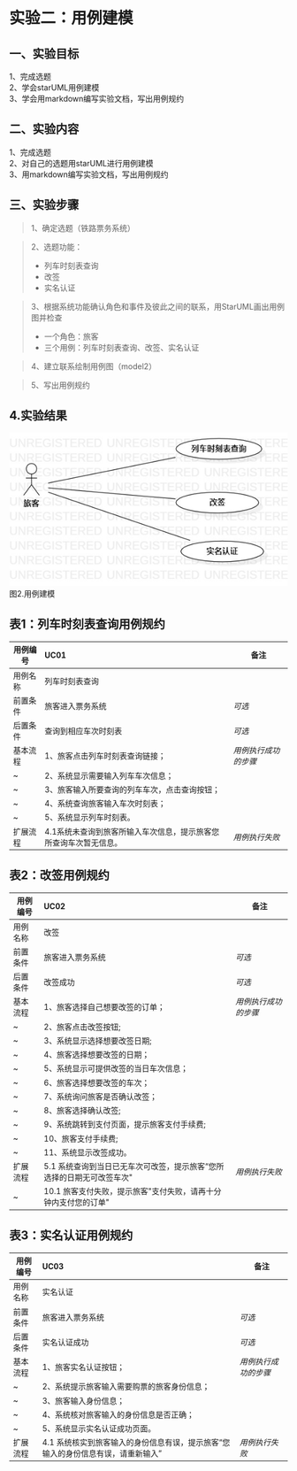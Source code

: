# 实验二：用例建模

## 一、实验目标
1、完成选题 \
2、学会starUML用例建模 \
3、学会用markdown编写实验文档，写出用例规约

## 二、实验内容
1、完成选题 \
2、对自己的选题用starUML进行用例建模 \
3、用markdown编写实验文档，写出用例规约

## 三、实验步骤
> 1、确定选题（铁路票务系统） 

> 2、选题功能：
> + 列车时刻表查询
> + 改签
> + 实名认证

> 3、根据系统功能确认角色和事件及彼此之间的联系，用StarUML画出用例图并检查
> + 一个角色：旅客
> + 三个用例：列车时刻表查询、改签、实名认证

> 4、建立联系绘制用例图（model2）

> 5、写出用例规约

## 4.实验结果

![用例图](./model2.jpg)  
图2.用例建模

## 表1：列车时刻表查询用例规约

用例编号  | UC01 | 备注  
-|:-|-  
用例名称  | 列车时刻表查询 |  
前置条件  | 旅客进入票务系统 | *可选* |  
后置条件  |  查询到相应车次时刻表  | *可选* |  
基本流程  | 1、旅客点击列车时刻表查询链接； | *用例执行成功的步骤* |  
~| 2、系统显示需要输入列车车次信息； |  
~| 3、旅客输入所要查询的列车车次，点击查询按钮； |  
~| 4、系统查询旅客输入车次时刻表； |  
~| 5、系统显示列车时刻表。 |  
扩展流程  | 4.1系统未查询到旅客所输入车次信息，提示旅客您所查询车次暂无信息。 | *用例执行失败* |    


## 表2：改签用例规约

用例编号  | UC02 | 备注  
-|:-|- 
用例名称  | 改签 |  
前置条件  | 旅客进入票务系统 | *可选*  
后置条件  | 改签成功 | *可选*  
基本流程  | 1、旅客选择自己想要改签的订单； | *用例执行成功的步骤*  
~| 2、旅客点击改签按钮;  
~| 3、系统显示选择想要改签日期;  
~| 4、旅客选择想要改签的日期；  
~| 5、系统显示可提供改签的当日车次信息；  
~| 6、旅客选择想要改签的车次；  
~| 7、系统询问旅客是否确认改签；  
~| 8、旅客选择确认改签;  
~| 9、系统跳转到支付页面，提示旅客支付手续费;  
~| 10、旅客支付手续费;  
~| 11、系统显示改签成功。    
扩展流程  | 5.1 系统查询到当日已无车次可改签，提示旅客“您所选择的日期无可改签车次" | *用例执行失败*  
~| 10.1 旅客支付失败，提示旅客"支付失败，请再十分钟内支付您的订单"    


## 表3：实名认证用例规约

用例编号  | UC03 | 备注  
-|:-|-  
用例名称  | 实名认证 |  
前置条件  | 旅客进入票务系统 | *可选*  
后置条件  | 实名认证成功 | *可选*  
基本流程  | 1、旅客实名认证按钮； |*用例执行成功的步骤*  
~| 2、系统提示旅客输入需要购票的旅客身份信息；  
~| 3、旅客输入身份信息；  
~| 4、系统核对旅客输入的身份信息是否正确；  
~| 5、系统显示实名认证成功页面。  
扩展流程  | 4.1 系统核实到旅客输入的身份信息有误，提示旅客“您输入的身份信息有误，请重新输入” | *用例执行失败*  

